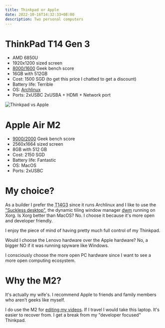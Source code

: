 ```yaml
---
title: Thinkpad or Apple
date: 2022-10-16T14:32:33+08:00
description: Two personal computers
---
```


# ThinkPad T14 Gen 3

- AMD 6850U
- 1920x1200 sized screen
- [8000/1600](https://browser.geekbench.com/v5/cpu/17333038) Geek bench score
- 16GB with 512GB
- Cost: 1500 SGD (to get this price I chatted to get a discount)
- Battery life: Terrible
- OS: <a href="https://wiki.archlinux.org/title/Lenovo_ThinkPad_T14_(AMD)_Gen_3">Archlinux</a>
- Ports: 2xUSBC 2xUSBA + HDMI + Network port

<img src="https://s.natalian.org/2022-10-16/tpm2.avif" alt="Thinkpad vs Apple">

# Apple Air M2

- [9000/2000](https://browser.geekbench.com/v5/cpu/17683604) Geek bench score
- 2560x1664 sized screen
- 8GB with 512 GB
- Cost: 2150 SGD
- Battery life: Fantastic
- OS: MacOS
- Ports: 2xUSBC

# My choice?

As a builder I prefer the <abbr title="ThinkPad T14 Gen 3">T14G3</abbr> since it runs
Archlinux and I like to use the <a href="https://suckless.org/">"Suckless desktop"</a>, the dynamic tiling window
manager [dwm](https://dwm.suckless.org/) running on Xorg. Is Xorg better than MacOS? No. I choose it because it's more open and developer friendly.

I enjoy the piece of mind of having pretty much full control of my Thinkpad.

Would I choose the Lenovo hardware over the Apple hardware? No, a bigger NO if it was running spyware like Windows.

I consciously choose the more open PC hardware since I want to see a more open computing ecosystem.

# Why the M2?

It's actually my wife's. I recommend Apple to friends and family members who aren't geeks like myself.

I do use the M2 for [editing my videos](https://www.youtube.com/kaihendry). If I travel I would take this laptop. It's easier to recover from. I get a break from my "developer focused" Thinkpad.
